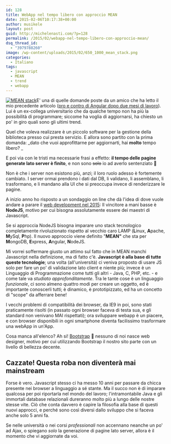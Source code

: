 ```yaml
---
id: 128
title: WebApp nel tempo libero con approccio MEAN
date: 2015-02-06T10:17:38+00:00
author: musikele
layout: post
guid: http://michelenasti.com/?p=128
permalink: /2015/02/webapp-nel-tempo-libero-con-approccio-mean/
dsq_thread_id:
  - "3979788260"
image: /wp-content/uploads/2015/02/650_1000_mean_stack.png
categories:
  - Italiano
tags:
  - javascript
  - MEAN
  - trend
  - webapp
---
```

[<img class=" size-medium wp-image-130 alignright" src="https://i2.wp.com/michelenasti.com/wp-content/uploads/2015/02/650_1000_mean_stack-300x203.png?fit=300%2C203" alt="MEAN stack" srcset="https://i2.wp.com/michelenasti.com/wp-content/uploads/2015/02/650_1000_mean_stack.png?resize=300%2C203 300w, https://i2.wp.com/michelenasti.com/wp-content/uploads/2015/02/650_1000_mean_stack.png?w=650 650w" sizes="(max-width: 300px) 100vw, 300px" data-recalc-dims="1" />](https://i2.wp.com/michelenasti.com/wp-content/uploads/2015/02/650_1000_mean_stack.png)E' una di quelle domande poste da un amico che ha letto il mio precedente articolo ([pro e contro di Angular dopo due mesi di lavoro](http://michelenasti.com/2015/02/pro-e-contro-di-angularjs-dopo-2-mesi-di-lavoro/)). Lui è un ex-collega universitario che da qualche tempo non ha più la possibilità di programmare; siccome ha voglia di aggiornarsi, ha chiesto un po' in giro quali sono gli ultimi trend.

Quel che voleva realizzare è un piccolo software per la gestione della biblioteca presso cui presta servizio. E allora sono partito con la prima domanda: _dato che vuoi approfittarne per aggiornarti, hai **molto** tempo libero? _

E poi via con le tristi ma necessarie frasi a effetto: **il tempo delle pagine generate lato server è finito**, e non sono <del>solo</del> io ad averlo sentenziato 🙂

Non è che i server non esistono più, anzi; il loro ruolo adesso è fortemente cambiato. I server ormai prendono i dati dal DB, li validano, li assemblano, li trasformano, e li mandano alla UI che si preoccupa invece di renderizzare le pagine.

A inizio anno ho risposto a un sondaggio on line che dà l'idea di dove vuole andare a parare il [web development nel 2015](http://tutorialzine.com/2014/12/the-languages-and-frameworks-that-you-should-learn-in-2015/): Il vincitore a mani basse è **NodeJS**, motivo per cui bisogna assolutamente essere dei maestri di Javascript.

Se si approccia NodeJS bisogna imparare uno stack tecnologico completamente rivoluzionato rispetto al vecchio caro LAMP (**L**inux, **A**pache, **M**ySql, **P**hp). Il nuovo approccio viene definito "**MEAN"** che sta per **M**ongoDB, **E**xpress, **A**ngular, **N**odeJS.

Mi vorrei soffermare giusto un attimo sul fatto che in MEAN manchi Javascript nella definizione, ma di fatto c'è. **Javascript è alla base di tutte queste tecnologie**; una volta (all'università) ci veniva proposto di usare JS solo per fare un po' di validazione lato client e niente più; invece è un Linguaggio di Programmazione come tutti gli altri - Java, C, PHP, etc. - e come tale va _studiato approfonditamente_. Tra le tante cose è un linguaggio _funzionale_, ci sono almeno quattro modi per creare un oggetto, ed è importante conoscerli tutti; è dinamico, è prototipizzato, ed ha un concetto di "scope" da afferrare bene!

I vecchi problemi di compatibilità dei browser, da IE9 in poi, sono stati praticamente risolti (in passato ogni browser faceva di testa sua, e gli standard non venivano MAI rispettati); ora sviluppare webapp è un piacere, e con browser disponibili in ogni smartphone diventa facilissimo trasformare una webApp in un'App.

Cosa manca all'elenco? Ah si! [Bootstrap](http://getbootstrap.com/) 🙂  nessuno di noi nasce web designer, motivo per cui utilizzando Bootstrap il nostro sito parte con un livello di bellezza decente.

## Cazzate! Questa roba non diventerà mai mainstream

Forse è vero. Javascript stesso ci ha messo 10 anni per passare da chicca presente nei browser a linguaggio a sé stante. Ma il succo non è di imparare qualcosa per poi riportarla nel mondo del lavoro; l'intramontabile Java e gli immortali database relazionali dureranno molto più a lungo delle nostre stesse vite. Ciò che conta davvero è capire la filosofia alla base di questi nuovi approcci, e perché sono così diversi dallo sviluppo che si faceva anche solo 5 anni fa.

Se nelle università o nei corsi _professionali_ non accennano neanche un po' ad Ajax, o spiegano _solo_ la generazione di pagine lato server, allora è il momento che vi aggiornate da voi.